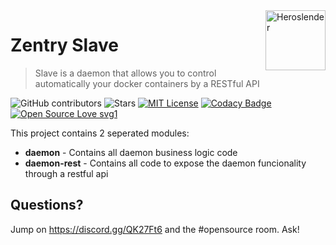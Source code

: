 <img src="https://avatars0.githubusercontent.com/u/43072529?s=96" alt="Heroslender" title="Heroslender" align="right" height="96" width="96"/>

# Zentry Slave

> Slave is a daemon that allows you to control automatically your docker containers by a RESTful API


<!-- PROJECT SHIELDS -->

![GitHub contributors][contributors-shield]
![Stars][stars-shield]
[![MIT License][license-shield]][license-url]
[![Codacy Badge](https://api.codacy.com/project/badge/Grade/a91d4eef2f264084aeaad67780373337)](https://app.codacy.com/app/TommyAlmeida/Slave?utm_source=github.com&utm_medium=referral&utm_content=ZentryOrg/Slave&utm_campaign=Badge_Grade_Dashboard)
[![Open Source Love svg1](https://badges.frapsoft.com/os/v1/open-source.svg?v=103)](https://github.com/ellerbrock/open-source-badges/)

This project contains 2 seperated modules:

- **daemon** - Contains all daemon business logic code
- **daemon-rest** - Contains all code to expose the daemon funcionality through a restful api

## Questions?

Jump on https://discord.gg/QK27Ft6 and the #opensource room. Ask!

[contributors-shield]: https://img.shields.io/github/contributors/ZentryOrg/Slave.svg
[license-shield]: https://img.shields.io/badge/license-MIT-blue.svg?color=1bcc1b
[license-url]: https://choosealicense.com/licenses/mit
[stars-shield]: https://img.shields.io/github/stars/ZentryOrg/Slave.svg?color=1bcc1b
